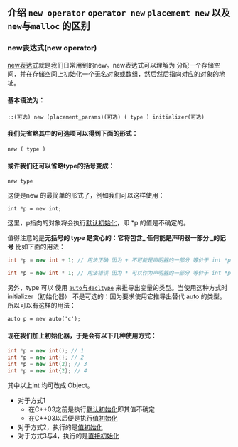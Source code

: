 ## 介绍 `new operator` `operator new` `placement new` 以及 `new`与`malloc` 的区别

### new表达式(new operator)
[new表达式](http://zh.cppreference.com/w/cpp/language/new)就是我们日常用到的new。new表达式可以理解为 分配一个存储空间，并在存储空间上初始化一个无名对象或数组，然后然后指向对应的对象的地址。

#### 基本语法为：

`::(可选) new (placement_params)(可选) ( type ) initializer(可选)`

#### 我们先省略其中的可选项可以得到下面的形式：

`new ( type )`

#### 或许我们还可以省略type的括号变成：

`new type`

这便是new 的最简单的形式了，例如我们可以这样使用：

`int *p = new int;`

这里，p指向的对象将会执行[默认初始化](./initial.md#defaultInit)，即 *p 的值是不确定的。

值得注意的是**无括号的 type 是贪心的：它将包含_ 任何能是声明器一部分  _的记号** 比如下面的用法：

``` cpp
int *p = new int + 1; // 用法正确 因为 + 不可能是声明器的一部分 等价于 int *p = new (int) + 1;

int *p = new int * 1; // 用法错误 因为 * 可以作为声明器的一部分 等价于 int *p = new (int *) 1;
```

另外，type 可以 使用 [`auto`与`decltype`](./autoanddecltype.md) 来推导出变量的类型。当使用这种方式时 initializer（初始化器） 不是可选的：因为要求使用它推导出替代 auto 的类型。所以可以有这样的用法：

`auto p = new auto('c');`

#### 现在我们加上初始化器，于是会有以下几种使用方式：

``` cpp
int *p = new int(); // 1
int *p = new int{}; // 2
int *p = new int(2); // 3
int *p = new int{2}; // 4
```

其中以上int 均可改成 Object。

* 对于方式1
    * 在C++03之前是执行[默认初始化](./initial.md#defaultInit)即其值不确定
    * 在C++03以后便是执行[值初始化](./initial.md#valueInit)
* 对于方式2，执行的是[值初始化](./initial.md#valueInit)
* 对于方式3与4，执行的是[直接初始化](./initial.md#directInit)

#### 